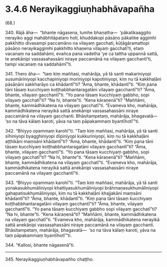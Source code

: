 

# 3.4.6 Nerayikaggiuṇhabhāvapañha




(68.)

340\. Rājā āha—  “bhante nāgasena, tumhe bhaṇatha—  ‘pākatikaaggito nerayiko aggi mahābhitāpataro hoti, khuddakopi pāsāṇo pākatike aggimhi pakkhitto divasampi paccamāno na vilayaṃ gacchati, kūṭāgāramattopi pāsāṇo nerayikaggimhi pakkhitto khaṇena vilayaṃ gacchatī’ti, etaṃ vacanaṃ na saddahāmi, evañca pana vadetha ‘ye ca tattha uppannā sattā, te anekānipi vassasahassāni niraye paccamānā na vilayaṃ gacchantī’ti, tampi vacanaṃ na saddahāmī”ti.

341\. Thero āha—  “taṃ kiṃ maññasi, mahārāja, yā tā santi makariniyopi susumāriniyopi kacchapiniyopi moriniyopi kapotiniyopi, kiṃ nu tā kakkhaḷāni pāsāṇāni sakkharāyo ca khādantī”ti? “Āma, bhante, khādantī”ti. “Kiṃ pana tāni tāsaṃ kucchiyaṃ koṭṭhabbhantaragatāni vilayaṃ gacchantī”ti? “Āma, bhante, vilayaṃ gacchantī”ti. “Yo pana tāsaṃ kucchiyaṃ gabbho, sopi vilayaṃ gacchatī”ti? “Na hi, bhante”ti. “Kena kāraṇenā”ti? “Maññāmi, bhante, kammādhikatena na vilayaṃ gacchatī”ti. “Evameva kho, mahārāja, kammādhikatena nerayikā sattā anekānipi vassasahassāni niraye paccamānā na vilayaṃ gacchanti. Bhāsitampetaṃ, mahārāja, bhagavatā—  ‘so na tāva kālaṃ karoti, yāva na taṃ pāpakammaṃ byantīhotī’”ti.

342\. “Bhiyyo opammaṃ karohī”ti. “Taṃ kiṃ maññasi, mahārāja, yā tā santi sīhiniyopi byagghiniyopi dīpiniyopi kukkuriniyopi, kiṃ nu tā kakkhaḷāni aṭṭhikāni maṃsāni khādantī”ti? “Āma, bhante, khādantī”ti. “Kiṃ pana tāni tāsaṃ kucchiyaṃ koṭṭhabbhantaragatāni vilayaṃ gacchantī”ti? “Āma, bhante, vilayaṃ gacchantī”ti. “Yo pana tāsaṃ kucchiyaṃ gabbho, sopi vilayaṃ gacchatī”ti? “Na hi, bhante”ti. “Kena kāraṇenā”ti? “Maññāmi, bhante, kammādhikatena na vilayaṃ gacchatī”ti. “Evameva kho, mahārāja, kammādhikatena nerayikā sattā anekānipi vassasahassāni niraye paccamānā na vilayaṃ gacchantī”ti.

343\. “Bhiyyo opammaṃ karohī”ti. “Taṃ kiṃ maññasi, mahārāja, yā tā santi yonakasukhumāliniyopi khattiyasukhumāliniyopi brāhmaṇasukhumāliniyopi gahapatisukhumāliniyopi, kiṃ nu tā kakkhaḷāni khajjakāni maṃsāni khādantī”ti? “Āma, bhante, khādantī”ti. “Kiṃ pana tāni tāsaṃ kucchiyaṃ koṭṭhabbhantaragatāni vilayaṃ gacchantī”ti? “Āma, bhante, vilayaṃ gacchantī”ti. “Yo pana tāsaṃ kucchiyaṃ gabbho sopi vilayaṃ gacchatī”ti? “Na hi, bhante”ti. “Kena kāraṇenā”ti? “Maññāmi, bhante, kammādhikatena na vilayaṃ gacchatī”ti. “Evameva kho, mahārāja, kammādhikatena nerayikā sattā anekānipi vassasahassāni niraye paccamānā na vilayaṃ gacchanti. Bhāsitampetaṃ, mahārāja, bhagavatā—  ‘so na tāva kālaṃ karoti, yāva na taṃ pāpakammaṃ byantīhotī’”ti.

344\. “Kallosi, bhante nāgasenā”ti.

---

345\. Nerayikaggiuṇhabhāvapañho chaṭṭho.






